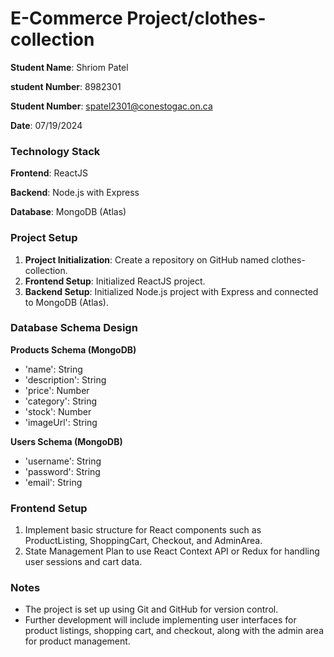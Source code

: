 # E-Commerce Project/clothes-collection

 **Student Name**: Shriom Patel

 **student Number**: 8982301

 **Student Number**: spatel2301@conestogac.on.ca

 **Date**: 07/19/2024


### Technology Stack

 **Frontend**: ReactJS

 **Backend**: Node.js with Express
 
 **Database**: MongoDB (Atlas)

### Project Setup

1. **Project Initialization**: Create a repository on GitHub named clothes-collection.
2. **Frontend Setup**: Initialized ReactJS project.
3. **Backend Setup**: Initialized Node.js project with Express and connected to MongoDB (Atlas).

### Database Schema Design

 **Products Schema (MongoDB)**
 - 'name': String
 - 'description': String
 - 'price': Number
 - 'category': String
 - 'stock': Number
 - 'imageUrl': String

 **Users Schema (MongoDB)**
 - 'username': String
 - 'password': String
 - 'email': String

### Frontend Setup

1. Implement basic structure for React components such as ProductListing, ShoppingCart, Checkout, and AdminArea.
2. State Management Plan to use React Context API or Redux for handling user sessions and cart data.

### Notes
- The project is set up using Git and GitHub for version control.
- Further development will include implementing user interfaces for product listings, shopping cart, and checkout, along with the admin area for product management.